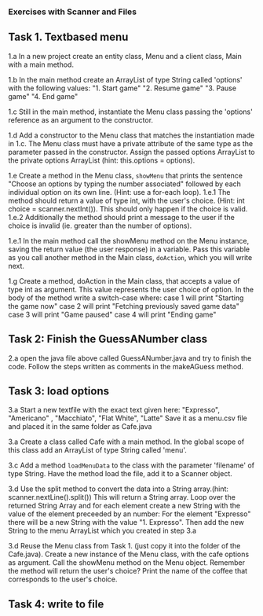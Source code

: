 ### Exercises with Scanner and Files


## Task 1. Textbased menu
1.a In a new project create an entity class, Menu and a client class, Main with a main method.

1.b In the main method create an ArrayList of type String called 'options' with the following values:
"1. Start game"
"2. Resume game"
"3. Pause game"
"4. End game"

1.c Still in the main method, instantiate the Menu class passing the 'options' reference as an argument to the constructor.

1.d Add a constructor to the Menu class that matches the instantiation made in 1.c. The Menu class must have a private attribute of the same type as the parameter passed in the constructor. Assign the passed options ArrayList to the private options ArrayList (hint: this.options = options).

1.e Create a method in the Menu class, <code>showMenu</code> that prints the sentence "Choose an options by typing the number associated" followed by each individual option on its own line. (Hint: use a for-each loop). 
 1.e.1 The method should return a value of type int, with the user's choice. (Hint: int choice = scanner.nextInt()). This should only happen if the choice is valid.
 1.e.2 Additionally the method should print a message to the user if the choice is invalid (ie. greater than the number of options). 

1.e.1 In the main method call the showMenu method on the Menu instance, saving the return value (the user response) in a variable. Pass this variable as you call another method in the Main class, <code>doAction</code>, which you will write next.


1.g Create a method, doAction in the Main class, that accepts a value of type int as argument. This value represents the user choice of option. In the body of the method write a switch-case where:
case 1 will print "Starting the game now"
case 2 will print "Fetching previously saved game data"
case 3 will print "Game paused"
case 4 will print "Ending game"


## Task 2: Finish the GuessANumber class
2.a open the java file above called GuessANumber.java and try to finish the code. Follow the steps written as comments in the makeAGuess method.

## Task 3: load options
 
3.a Start a new textfile with the exact text given here:
"Expresso", "Americano" , "Macchiato", "Flat White",  "Latte"
Save it as a menu.csv file and placed it in the same folder as Cafe.java

3.a Create a class called Cafe with a main method. In the global scope of this class add an ArrayList of type String called 'menu'.

3.c Add a method  <code>loadMenuData</code> to the class with the parameter 'filename' of type String. 
  Have the method load the file, add it to a Scanner object.

3.d Use the split method to convert the data into a String array.(hint: scanner.nextLine().split())
  This will return a String array. Loop over the returned String Array and for each element create a new String with the value of the element preceeded by an number: For the element "Expresso" there will be a new String with the value "1. Expresso". 
  Then add the new String to the menu ArrayList which you created in step 3.a

3.d Reuse the Menu class from Task 1. (just copy it into the folder of the Cafe.java). Create a new instance of the Menu class, with the cafe options as argument. Call the showMenu method on the Menu object. Remember the method will return the user's choice? Print the name of the coffee that corresponds to the user's choice. 


## Task 4: write to file
